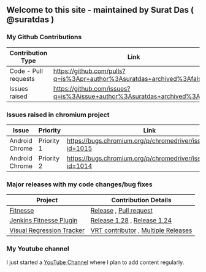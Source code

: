 ## Welcome to this site - maintained by Surat Das ( @suratdas )

### My Github Contributions
Contribution Type|Link
-----------------|----
|Code - Pull requests|https://github.com/pulls?q=is%3Apr+author%3Asuratdas+archived%3Afalse|
|Issues raised |https://github.com/issues?q=is%3Aissue+author%3Asuratdas+archived%3Afalse|

### Issues raised in chromium project
Issue | Priority | Link
----- | -------- | -----
Android Chrome | Priority 1 | https://bugs.chromium.org/p/chromedriver/issues/detail?id=1015 |
Android Chrome | Priority 2 | https://bugs.chromium.org/p/chromedriver/issues/detail?id=1014 |

### Major releases with my code changes/bug fixes
Project|Contribution Details
-------|-------------
|[Fitnesse](http://fitnesse.org/)|[Release](http://fitnesse.org/FrontPage.FitNesseDevelopment.FitNesseRelease20210410) , [Pull request](https://github.com/unclebob/fitnesse/pull/1318)|
|[Jenkins Fitnesse Plugin](https://plugins.jenkins.io/fitnesse/)| [Release 1.28](https://github.com/jenkinsci/fitnesse-plugin/pull/36) , [Release 1.24](https://github.com/jenkinsci/fitnesse-plugin/pull/32)|
|[Visual Regression Tracker](https://github.com/Visual-Regression-Tracker/Visual-Regression-Tracker)|[VRT contributor](https://github.com/unclebob/fitnesse/pull/1318) , [Multiple Releases](https://github.com/Visual-Regression-Tracker/Visual-Regression-Tracker/releases)|

### My Youtube channel
I just started a [YouTube Channel](https://www.youtube.com/channel/UCcdsSJJNU6cELKb0mAIAJyg) where I plan to add content regularly. 
